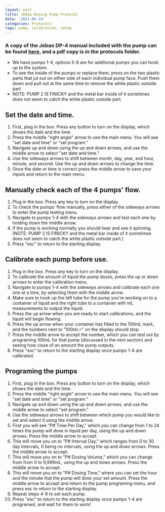```yaml
---
layout: post
title: Jebao Dosing Pump Protocol
date: '2021-06-14'
categories: Protocols
tags: pump, calibration, setup
---
```

### A copy of the Jebao DP-4 manual included with the pump can be found [here](https://www.fish-street.com/manual/jebaodosingpump.pdf), and a pdf copy is in the protocols folder.

- We have pumps 1-4, options 5-8 are for additional pumps you can hook up to the system.
- To see the inside of the pumps or replace them, press on the two plastic parts that jut out on either side of each individual pump face. Push them down and pull out at the same time to remove the white plastic outside part.
- NOTE: PUMP 2 IS FINICKY and the metal bar inside of it sometimes does not seem to catch the white plastic outside part.

## Set the date and time.

1. First, plug in the box. Press any button to turn on the display, which shows the date and the time.
2. Press the middle "right angle" arrow to see the main menu. You will see "set date and time" or "set program."
3. Navigate up and down using the up and down arrows, and use the middle arrow to select "set date and time."
4. Use the sideways arrows to shift between month, day, year, and hour, minute, and second. Use the up and down arrows to change the time.
5. Once the date or time is correct press the middle arrow to save your inputs and return to the main menu.

## Manually check each of the 4 pumps' flow.

1. Plug in the box. Press any key to turn on the display.
2. To check the pumps' flow manually, press either of the sideways arrows to enter the pump testing menu.
3. Navigate to pumps 1-4 with the sideways arrows and test each one by holding down the middle arrow.
4. If the pump is working normally you should hear and see it spinning. (NOTE: PUMP 2 IS FINICKY and the metal bar inside of it sometimes does not seem to catch the white plastic outside part.)
5. Press "esc" to return to the starting display.

## Calibrate each pump before use.

1. Plug in the box. Press any key to turn on the display.
2. To calibrate the amount of liquid the pump doses, press the up or down arrows to enter the calibration menu.
3. Navigate to pumps 1-4 with the sideways arrows and calibrate each one one at a time, by selecting them with the middle arrow.
4. Make sure to hook up the left tube for the pump you're working on to a container of liquid and the right tube to a container with mL measurements to output the liquid.
5. Press the up arrow when you are ready to start calibrations, and the liquid will begin flowing.
6. Press the up arrow when your container has filled to the 100mL mark, and the numbers next to "100mL=" on the display should stop.
7. Press the middle arrow to accept the number, which you can test out by programing 100mL for that pump (discussed in the next section) and seeing how close of an amount the pump outputs.
8. Press "esc" to return to the starting display once pumps 1-4 are calibrated.

## Programing the pumps

1. First, plug in the box. Press any button to turn on the display, which shows the date and the time.
2. Press the middle "right angle" arrow to see the main menu. You will see "set date and time" or "set program."
3. Navigate up and down using the up and down arrows, and use the middle arrow to select "set program."
4. Use the sideways arrows to shift between which pump you would like to set and select it using the middle arrow.
5. First you will see "P# Time Per Day," which you can change from 1 to 24 times the pump will dose in liquid per day, using the up and down arrows. Press the middle arrow to accept.
6. This will move you on to "P# Interval Day," which ranges from 0 to 30 day intervals, 0 being no intervals, using the up and down arrows. Press the middle arrow to accept.
7. This will move you on to "P# Dosing Volume," which you can change from from 0 to 9,999mL, using the up and down arrows. Press the middle arrow to accept.
8. This will move you on to "P# Dosing Time," where you can set the hour and the minute that the pump will dose your set amount. Press the middle arrow to accept and return to the pump programing menu, and press esc to return to the starting display.
9. Repeat steps 4-8 to set each pump.
10. Press "esc" to return to the starting display once pumps 1-4 are programed, and wait for them to work!
